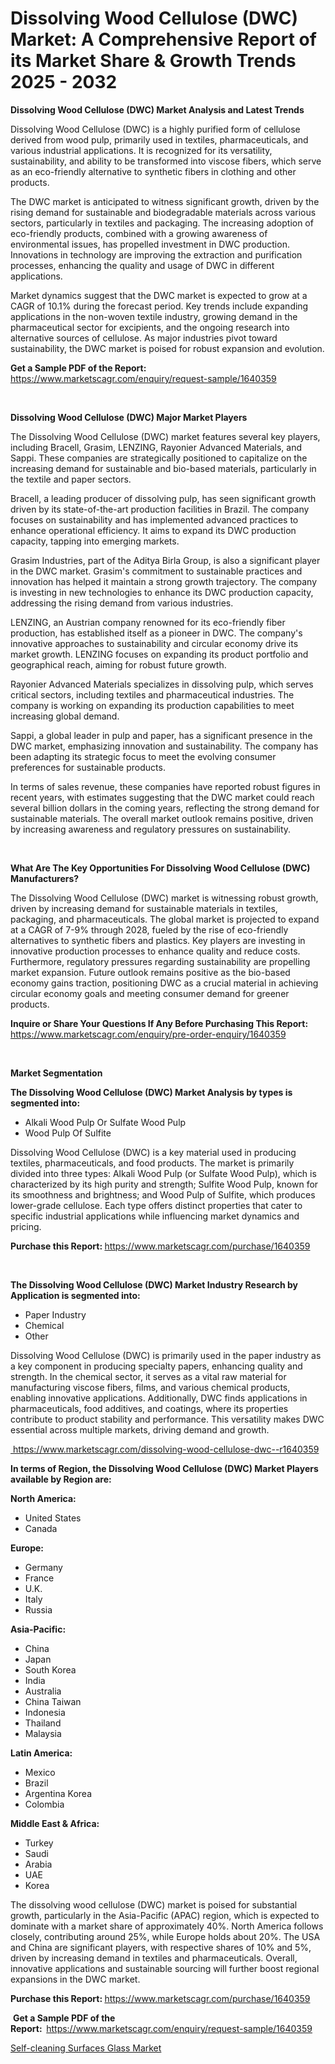 <p><h1>Dissolving Wood Cellulose (DWC) Market: A Comprehensive Report of its Market Share & Growth Trends 2025 - 2032</h1></p><p><strong>Dissolving Wood Cellulose (DWC) Market Analysis and Latest Trends</strong></p>
<p><p>Dissolving Wood Cellulose (DWC) is a highly purified form of cellulose derived from wood pulp, primarily used in textiles, pharmaceuticals, and various industrial applications. It is recognized for its versatility, sustainability, and ability to be transformed into viscose fibers, which serve as an eco-friendly alternative to synthetic fibers in clothing and other products.</p><p>The DWC market is anticipated to witness significant growth, driven by the rising demand for sustainable and biodegradable materials across various sectors, particularly in textiles and packaging. The increasing adoption of eco-friendly products, combined with a growing awareness of environmental issues, has propelled investment in DWC production. Innovations in technology are improving the extraction and purification processes, enhancing the quality and usage of DWC in different applications.</p><p>Market dynamics suggest that the DWC market is expected to grow at a CAGR of 10.1% during the forecast period. Key trends include expanding applications in the non-woven textile industry, growing demand in the pharmaceutical sector for excipients, and the ongoing research into alternative sources of cellulose. As major industries pivot toward sustainability, the DWC market is poised for robust expansion and evolution.</p></p>
<p><strong>Get a Sample PDF of the Report:&nbsp;</strong> <a href="https://www.marketscagr.com/enquiry/request-sample/1640359?utm_campaign=2136&utm_medium=2&utm_source=Github&utm_content=ia&utm_term=02042025&utm_id=dissolving-wood-cellulose-dwc">https://www.marketscagr.com/enquiry/request-sample/1640359</a></p>
<p>&nbsp;</p>
<p><strong>Dissolving Wood Cellulose (DWC) Major Market Players</strong></p>
<p><p>The Dissolving Wood Cellulose (DWC) market features several key players, including Bracell, Grasim, LENZING, Rayonier Advanced Materials, and Sappi. These companies are strategically positioned to capitalize on the increasing demand for sustainable and bio-based materials, particularly in the textile and paper sectors.</p><p>Bracell, a leading producer of dissolving pulp, has seen significant growth driven by its state-of-the-art production facilities in Brazil. The company focuses on sustainability and has implemented advanced practices to enhance operational efficiency. It aims to expand its DWC production capacity, tapping into emerging markets.</p><p>Grasim Industries, part of the Aditya Birla Group, is also a significant player in the DWC market. Grasim's commitment to sustainable practices and innovation has helped it maintain a strong growth trajectory. The company is investing in new technologies to enhance its DWC production capacity, addressing the rising demand from various industries.</p><p>LENZING, an Austrian company renowned for its eco-friendly fiber production, has established itself as a pioneer in DWC. The company's innovative approaches to sustainability and circular economy drive its market growth. LENZING focuses on expanding its product portfolio and geographical reach, aiming for robust future growth.</p><p>Rayonier Advanced Materials specializes in dissolving pulp, which serves critical sectors, including textiles and pharmaceutical industries. The company is working on expanding its production capabilities to meet increasing global demand.</p><p>Sappi, a global leader in pulp and paper, has a significant presence in the DWC market, emphasizing innovation and sustainability. The company has been adapting its strategic focus to meet the evolving consumer preferences for sustainable products.</p><p>In terms of sales revenue, these companies have reported robust figures in recent years, with estimates suggesting that the DWC market could reach several billion dollars in the coming years, reflecting the strong demand for sustainable materials. The overall market outlook remains positive, driven by increasing awareness and regulatory pressures on sustainability.</p></p>
<p>&nbsp;</p>
<p><strong>What Are The Key Opportunities For Dissolving Wood Cellulose (DWC) Manufacturers?</strong></p>
<p><p>The Dissolving Wood Cellulose (DWC) market is witnessing robust growth, driven by increasing demand for sustainable materials in textiles, packaging, and pharmaceuticals. The global market is projected to expand at a CAGR of 7-9% through 2028, fueled by the rise of eco-friendly alternatives to synthetic fibers and plastics. Key players are investing in innovative production processes to enhance quality and reduce costs. Furthermore, regulatory pressures regarding sustainability are propelling market expansion. Future outlook remains positive as the bio-based economy gains traction, positioning DWC as a crucial material in achieving circular economy goals and meeting consumer demand for greener products.</p></p>
<p><strong>Inquire or Share Your Questions If Any Before Purchasing This Report:</strong> <a href="https://www.marketscagr.com/enquiry/pre-order-enquiry/1640359?utm_campaign=2136&utm_medium=2&utm_source=Github&utm_content=ia&utm_term=02042025&utm_id=dissolving-wood-cellulose-dwc">https://www.marketscagr.com/enquiry/pre-order-enquiry/1640359</a></p>
<p>&nbsp;</p>
<p><strong>Market Segmentation</strong></p>
<p><strong>The Dissolving Wood Cellulose (DWC) Market Analysis by types is segmented into:</strong></p>
<p><ul><li>Alkali Wood Pulp Or Sulfate Wood Pulp</li><li>Wood Pulp Of Sulfite</li></ul></p>
<p><p>Dissolving Wood Cellulose (DWC) is a key material used in producing textiles, pharmaceuticals, and food products. The market is primarily divided into three types: Alkali Wood Pulp (or Sulfate Wood Pulp), which is characterized by its high purity and strength; Sulfite Wood Pulp, known for its smoothness and brightness; and Wood Pulp of Sulfite, which produces lower-grade cellulose. Each type offers distinct properties that cater to specific industrial applications while influencing market dynamics and pricing.</p></p>
<p><strong>Purchase this Report:&nbsp;</strong><a href="https://www.marketscagr.com/purchase/1640359?utm_campaign=2136&utm_medium=2&utm_source=Github&utm_content=ia&utm_term=02042025&utm_id=dissolving-wood-cellulose-dwc">https://www.marketscagr.com/purchase/1640359</a></p>
<p>&nbsp;</p>
<p><strong>The Dissolving Wood Cellulose (DWC) Market Industry Research by Application is segmented into:</strong></p>
<p><ul><li>Paper Industry</li><li>Chemical</li><li>Other</li></ul></p>
<p><p>Dissolving Wood Cellulose (DWC) is primarily used in the paper industry as a key component in producing specialty papers, enhancing quality and strength. In the chemical sector, it serves as a vital raw material for manufacturing viscose fibers, films, and various chemical products, enabling innovative applications. Additionally, DWC finds applications in pharmaceuticals, food additives, and coatings, where its properties contribute to product stability and performance. This versatility makes DWC essential across multiple markets, driving demand and growth.</p></p>
<p><a href="https://www.marketscagr.com/dissolving-wood-cellulose-dwc--r1640359?utm_campaign=2136&utm_medium=2&utm_source=Github&utm_content=ia&utm_term=02042025&utm_id=dissolving-wood-cellulose-dwc">&nbsp;https://www.marketscagr.com/dissolving-wood-cellulose-dwc--r1640359</a></p>
<p><strong>In terms of Region, the Dissolving Wood Cellulose (DWC) Market Players available by Region are:</strong></p>
<p>
    <p> <strong> North America: </strong>
        <ul>
            <li>United States</li>
            <li>Canada</li>
        </ul>
        </p> 
    <p> <strong> Europe: </strong>
        <ul>
            <li>Germany</li>
            <li>France</li>
            <li>U.K.</li>
            <li>Italy</li>
            <li>Russia</li>
        </ul>
        </p> 
    <p> <strong> Asia-Pacific: </strong>
        <ul>
            <li>China</li>
            <li>Japan</li>
            <li>South Korea</li>
            <li>India</li>
            <li>Australia</li>
            <li>China Taiwan</li>
            <li>Indonesia</li>
            <li>Thailand</li>
            <li>Malaysia</li>
        </ul>
        </p> 
    <p> <strong> Latin America: </strong>
        <ul>
            <li>Mexico</li>
            <li>Brazil</li>
            <li>Argentina Korea</li>
            <li>Colombia</li>
        </ul>
        </p> 
    <p> <strong> Middle East & Africa: </strong>
        <ul>
            <li>Turkey</li>
            <li>Saudi</li>
            <li>Arabia</li>
            <li>UAE</li>
            <li>Korea</li>
        </ul>
    </p>
    </p>
<p><p>The dissolving wood cellulose (DWC) market is poised for substantial growth, particularly in the Asia-Pacific (APAC) region, which is expected to dominate with a market share of approximately 40%. North America follows closely, contributing around 25%, while Europe holds about 20%. The USA and China are significant players, with respective shares of 10% and 5%, driven by increasing demand in textiles and pharmaceuticals. Overall, innovative applications and sustainable sourcing will further boost regional expansions in the DWC market.</p></p>
<p><strong>Purchase this Report: </strong><a href="https://www.marketscagr.com/purchase/1640359?utm_campaign=2136&utm_medium=2&utm_source=Github&utm_content=ia&utm_term=02042025&utm_id=dissolving-wood-cellulose-dwc">https://www.marketscagr.com/purchase/1640359</a></p>
<p>&nbsp;<strong>Get a Sample PDF of the Report:&nbsp;&nbsp;</strong><a href="https://www.marketscagr.com/enquiry/request-sample/1640359?utm_campaign=2136&utm_medium=2&utm_source=Github&utm_content=ia&utm_term=02042025&utm_id=dissolving-wood-cellulose-dwc">https://www.marketscagr.com/enquiry/request-sample/1640359</a></p>
<p><strong></strong></p>
<p><p><a href="https://github.com/tona7vba/Market-Research-Report-List-1/blob/main/self-cleaning-surfaces-glass-market.md?utm_campaign=2136&utm_medium=2&utm_source=Github&utm_content=ia&utm_term=02042025&utm_id=dissolving-wood-cellulose-dwc">Self-cleaning Surfaces Glass Market</a></p></p>